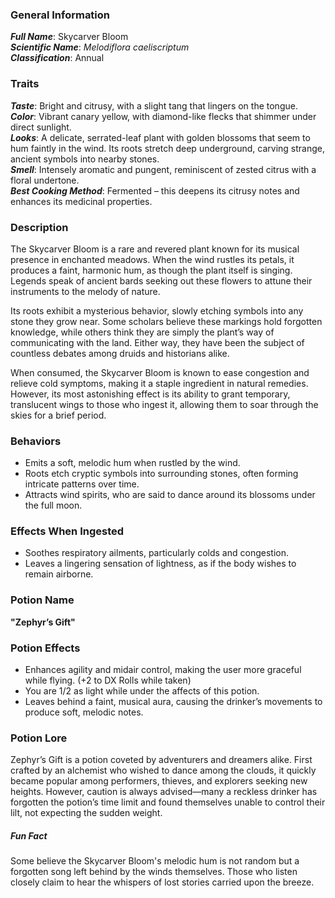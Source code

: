 ### General Information

_**Full Name**_: Skycarver Bloom  
_**Scientific Name**_: _Melodiflora caeliscriptum_  
_**Classification**_: Annual

### Traits

_**Taste**_: Bright and citrusy, with a slight tang that lingers on the tongue.  
_**Color**_: Vibrant canary yellow, with diamond-like flecks that shimmer under direct sunlight.  
_**Looks**_: A delicate, serrated-leaf plant with golden blossoms that seem to hum faintly in the wind. Its roots stretch deep underground, carving strange, ancient symbols into nearby stones.  
_**Smell**_: Intensely aromatic and pungent, reminiscent of zested citrus with a floral undertone.  
_**Best Cooking Method**_: Fermented – this deepens its citrusy notes and enhances its medicinal properties.

### Description

The Skycarver Bloom is a rare and revered plant known for its musical presence in enchanted meadows. When the wind rustles its petals, it produces a faint, harmonic hum, as though the plant itself is singing. Legends speak of ancient bards seeking out these flowers to attune their instruments to the melody of nature.

Its roots exhibit a mysterious behavior, slowly etching symbols into any stone they grow near. Some scholars believe these markings hold forgotten knowledge, while others think they are simply the plant’s way of communicating with the land. Either way, they have been the subject of countless debates among druids and historians alike.

When consumed, the Skycarver Bloom is known to ease congestion and relieve cold symptoms, making it a staple ingredient in natural remedies. However, its most astonishing effect is its ability to grant temporary, translucent wings to those who ingest it, allowing them to soar through the skies for a brief period.

### Behaviors

- Emits a soft, melodic hum when rustled by the wind.
- Roots etch cryptic symbols into surrounding stones, often forming intricate patterns over time.
- Attracts wind spirits, who are said to dance around its blossoms under the full moon.

### Effects When Ingested

- Soothes respiratory ailments, particularly colds and congestion.
- Leaves a lingering sensation of lightness, as if the body wishes to remain airborne.

### Potion Name

**"Zephyr’s Gift"**

### Potion Effects

- Enhances agility and midair control, making the user more graceful while flying. (+2 to DX Rolls while taken)
- You are 1/2 as light while under the affects of this potion.
- Leaves behind a faint, musical aura, causing the drinker’s movements to produce soft, melodic notes.

### Potion Lore

Zephyr’s Gift is a potion coveted by adventurers and dreamers alike. First crafted by an alchemist who wished to dance among the clouds, it quickly became popular among performers, thieves, and explorers seeking new heights. However, caution is always advised—many a reckless drinker has forgotten the potion’s time limit and found themselves unable to control their lilt, not expecting the sudden weight.

##### Fun Fact

Some believe the Skycarver Bloom's melodic hum is not random but a forgotten song left behind by the winds themselves. Those who listen closely claim to hear the whispers of lost stories carried upon the breeze.